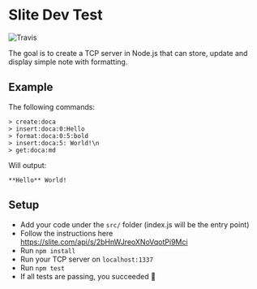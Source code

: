 # Slite Dev Test

![Travis](https://travis-ci.org/D34THWINGS/slite-dev-test.svg?branch=master)

The goal is to create a TCP server in Node.js that can store, update and display simple note with formatting.

## Example
The following commands:
```
> create:doca
> insert:doca:0:Hello
> format:doca:0:5:bold
> insert:doca:5: World!\n
> get:doca:md
```

Will output:
```
**Hello** World!

```

## Setup
* Add your code under the `src/` folder (index.js will be the entry point)
* Follow the instructions here https://slite.com/api/s/2bHnWJreoXNoVqotPi9Mci
* Run `npm install`
* Run your TCP server on `localhost:1337`
* Run `npm test`
* If all tests are passing, you succeeded 👏